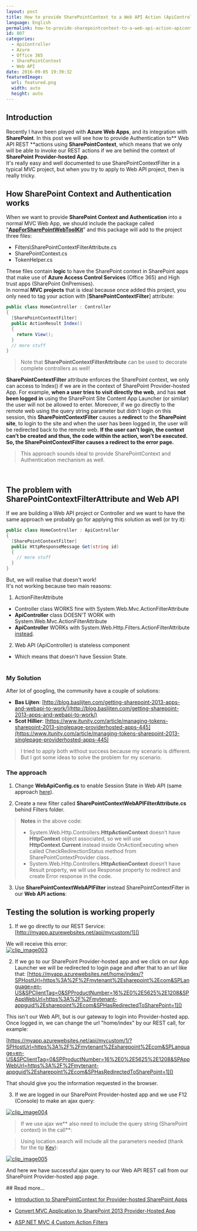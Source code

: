 ```yaml
---
layout: post
title: How to provide SharePointContext to a Web API Action (ApiController) in a Provider-hosted SharePoint Add-In
language: English
permalink: how-to-provide-sharepointcontext-to-a-web-api-action-apicontroller-in-a-sharepoint-provider-hosted-app
id: 807
categories:
  - ApiController
  - Azure
  - Office 365
  - SharePointContext
  - Web API
date: 2016-09-05 19:39:32
featuredImage: 
  url: featured.png
  width: auto
  height: auto
---
```


## Introduction
Recently I have been played with **Azure Web Apps**, and its integration with **SharePoint**. In this post we will see how to provide Authentication to** Web API REST **actions using **SharePointContext**, which means that we only will be able to invoke our REST actions if we are behind the context of **SharePoint Provider-hosted App**.  
It's really easy and well documented to use SharePointContextFilter in a typical MVC project, but when you try to apply to Web API project, then is really tricky.   

## How SharePoint Context and Authentication works
When we want to provide **SharePoint Context and Authentication** into a normal MVC Web App, we should include the package called "[**AppForSharePointWebToolKit**](https://www.nuget.org/packages/AppForSharePointWebToolkit/)" and this package will add to the project three files:  
- Filters\SharePointContextFilterAttribute.cs  
- SharePointContext.cs  
- TokenHelper.cs 

These files contain **logic** to have the SharePoint context in SharePoint apps that make use of **Azure Access Control Services** (Office 365) and High trust apps (SharePoint OnPremises).  
In normal **MVC projects** that is ideal because once added this project, you only need to tag your action with [**SharePointContextFilter**] attribute:
```cs
public class HomeController : Controller
{
  [SharePointContextFilter]
  public ActionResult Index()
  {
    return View();
  }
  // more stuff
}
```

> Note that **SharePointContextFilterAttribute** can be used to decorate complete controllers as well!  

**SharePointContextFilter** attribute enforces the SharePoint context, we only can access to Index() if we are in the context of SharePoint Provider-hosted App. For example, **when a user tries to visit directly the web**, and has **not been logged** **in** using the SharePoint Site Content App Launcher (or similar) the user will not be allowed to enter. Moreover, if we go directly to the remote web using the query string parameter but didn't login on this session, this **SharePointContextFilter** causes a **redirect** to the **SharePoint** **site**, to login to the site and when the user has been logged in, the user will be redirected back to the remote web. **If the user can't login, the context can’t be created and thus, the code within the action, won’t be executed. So, the SharePointContextFilter causes a redirect to the error page.**  
> This approach sounds ideal to provide SharePointContext and Authentication mechanism as well.  

&nbsp; 

## The problem with SharePointContextFilterAttribute and Web API
If we are building a Web API project or Controller and we want to have the same approach we probably go for applying this solution as well (or try it):  
```cs
public class HomeController : ApiController
{
  [SharePointContextFilter]
  public HttpResponseMessage Get(string id)
  {
    // more stuff
  }
}
```
But, we will realise that doesn't work!  
It's not working because two main reasons:  
1. ActionFilterAttribute
  - Controller class WORKS fine with System.Web.Mvc.ActionFilterAttribute
  - **ApiController** class DOESN'T WORK with System.Web.Mvc.ActionFilterAttribute
  - **ApiController** WORKs with System.Web.Http.Filters.ActionFilterAttribute [instead](http://stackoverflow.com/questions/12992722/why-is-my-asp-net-web-api-actionfilterattribute-onactionexecuting-not-firing). 

2. Web API (ApiController) is stateless component
  - Which means that doesn't have Session State.  
&nbsp; 

### My Solution
 After lot of googling, the community have a couple of solutions:  

- **Bas Lijten**: [http://blog.baslijten.com/getting-sharepoint-2013-apps-and-webapi-to-work/](http://blog.baslijten.com/getting-sharepoint-2013-apps-and-webapi-to-work/)  
- **Scot Hillier**: [https://www.itunity.com/article/managing-tokens-sharepoint-2013-singlepage-providerhosted-apps-445](https://www.itunity.com/article/managing-tokens-sharepoint-2013-singlepage-providerhosted-apps-445)
> I tried to apply both without success because my scenario is different. But I got some ideas to solve the problem for my scenario.

### The approach
1. Change **WebApiConfig.cs** to enable Session State in Web API (same approach [here](http://www.strathweb.com/2012/11/adding-session-support-to-asp-net-web-api/)).
<script src="https://gist.github.com/jquintozamora/abe9c22734c2d368ac78a15f20ef952e.js"></script> 

2. Create a new filter called **SharePointContextWebAPIFilterAttribute.cs** behind Filters folder.
<script src="https://gist.github.com/jquintozamora/fc55926328e39df86801dc0e7d9fe53c.js"></script> 
> **Notes** in the above code:
> - System.Web.Http.Controllers.**HttpActionContext** doesn’t have **HttpContext** object associated, so we will use **HttpContext**.**Current** instead inside OnActionExecuting when called CheckRedirectionStatus method from SharePointContextProvider class..
> - System.Web.Http.Controllers.**HttpActionContext** doesn’t have Result property, we will use Response property to redirect and create Error response in the code.

3. Use **SharePointContextWebAPIFilter** instead SharePointContextFilter in our **Web API actions**:
<script src="https://gist.github.com/jquintozamora/0aca058efe7e18ad1562e1fa002c01bf.js"></script> 


## Testing the solution is working properly
 
1. If we go directly to our REST Service:
  [http://myapp.azurewebsites.net/api/mycustom/1]()

  We will receive this error:  
  [![clip_image003](./clip_image003.png "clip_image003")](./clip_image003.png)  

2. If we go to our SharePoint Provider-hosted app and we click on our App Launcher we will be redirected to login page and after that to an url like that:
  [https://myapp.azurewebsites.net/home/index/?SPHostUrl=https%3A%2F%2Fmytenant%2Esharepoint%2Ecom&SPLanguage=en-US&SPClientTag=0&SPProductNumber=16%2E0%2E5625%2E1208&SPAppWebUrl=https%3A%2F%2Fmytenant-appguid%2Esharepoint%2Ecom&SPHasRedirectedToSharePoint=1]()

  This isn't our Web API, but is our gateway to login into Provider-hosted app. Once logged in, we can change the url "home/index" by our REST call, for example:

  [https://myapp.azurewebsites.net/api/mycustom/1/?SPHostUrl=https%3A%2F%2Fmytenant%2Esharepoint%2Ecom&SPLanguage=en-US&SPClientTag=0&SPProductNumber=16%2E0%2E5625%2E1208&SPAppWebUrl=https%3A%2F%2Fmytenant-appguid%2Esharepoint%2Ecom&SPHasRedirectedToSharePoint=1]()
  
  That should give you the information requested in the browser.  

3. If we are logged in our SharePoint Provider-hosted app and we use F12 (Console) to make an ajax query:
  <script src="https://gist.github.com/jquintozamora/a0f0a5e9a08f2b1a066e5742b079cdd1.js"></script>

  [![clip_image004](./clip_image004.png "clip_image004")](./clip_image004.png)

  > If we use ajax we** also need to include the query string (SharePoint context) in the call**:

  <script src="https://gist.github.com/jquintozamora/6e162d8766eb8e00ad69858d75137d94.js"></script>

  > Using location.search will include all the parameters needed (thank for the tip [Kev](http://sharepointcookies.com/)):
  
  [![clip_image005](./clip_image005.png "clip_image005")](./clip_image005.png)  
  
  And here we have successful ajax query to our Web API REST call from our SharePoint Provider-hosted app page.


## Read more...
- [Introduction to SharePointContext for Provider-hosted SharePoint Apps](https://blogs.msdn.microsoft.com/kaevans/2013/09/24/introducing-sharepointcontext-for-provider-hosted-sharepoint-apps/)  

- [Convert MVC Application to SharePoint 2013 Provider-Hosted App](http://blog.baslijten.com/convert-mvc-application-to-shareptoint-2013-provider-hosted-app/)  

- [ASP.NET MVC 4 Custom Action Filters](http://www.asp.net/mvc/overview/older-versions/hands-on-labs/aspnet-mvc-4-custom-action-filters) 